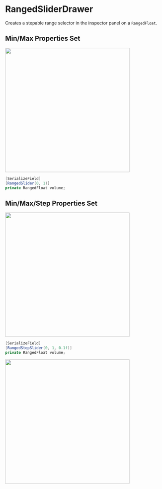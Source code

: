 # RangedSliderDrawer

Creates a stepable range selector in the inspector panel on a `RangedFloat`.

## Min/Max Properties Set

<img src="https://i.imgur.com/P5OkhzE.png" width="400">

```csharp
[SerializeField]
[RangedSlider(0, 1)]
private RangedFloat volume;
```

## Min/Max/Step Properties Set

<img src="https://i.imgur.com/7vyR04J.png" width="400">

```csharp
[SerializeField]
[RangedStepSlider(0, 1, 0.1f)]
private RangedFloat volume;
```

<img src="https://media.giphy.com/media/J2IUzelKC3PlVZGmhD/giphy.gif" width="400">
